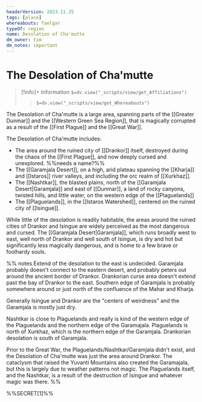 ```yaml
---
headerVersion: 2023.11.25
tags: [place]
whereabouts: Taelgar
typeOf: region
name: Desolation of Cha'mutte
dm_owner: tim
dm_notes: important
---
```

# The Desolation of Cha'mutte
>[!info]+ Information
> `$=dv.view("_scripts/view/get_Affiliations")`
>> `$=dv.view("_scripts/view/get_Whereabouts")`

The Desolation of Cha'mutte is a large area, spanning parts of the [[Greater Dunmar]] and the [[Western Green Sea Region]], that is magically corrupted as a result of the [[First Plague]] and the [[Great War]]. 

The Desolation of Cha'mutte includes:
- The area around the ruined city of [[Drankor]] itself, destroyed during the chaos of the [[First Plague]], and now deeply cursed and unexplored.  %%needs a name?%%
- The [[Garamjala Desert]], on a high, arid plateau spanning the [[Kharja]] and [[Istaros]] river valleys, and including the orc realm of [[Xurkhaz]].
- The [[Nashtkar]], the blasted plains, north of the [[Garamjala Desert|Garamjala]] and east of [[Dunmar]], a land of rocky canyons, twisted hills, and little water, on the western edge of the [[Plaguelands]]
- The [[Plaguelands]], in the [[Istaros Watershed]], centered on the ruined city of [[Isingue]].

While little of the desolation is readily habitable, the areas around the ruined cities of Drankor and Isingue are widely perceived as the most dangerous and cursed. The [[Garamjala Desert|Garamjala]], which runs broadly west to east, well north of Drankor and well south of Isingue, is dry and hot but significantly less magically dangerous, and is home to a few brave or foolhardy souls.  

%% notes
Extend of the desolation to the east is undecided. Garamjala probably doesn't connect to the eastern desert, and probably peters out around the ancient border of Drankor. Drankorian curse area doesn't extend past the bay of Drankor to the east. Southern edge of Garamjala is probably somewhere around or just north of the confluence of the Mahar and Kharja. 

Generally Isingue and Drankor are the "centers of weirdness" and the Garamjala is mostly just dry. 

Nashtkar is close to Plaguelands and really is kind of the western edge of the Plaguelands and the northern edge of the Garamajala. Plaguelands is north of Xurkhaz, which is the northern edge of the Garamjala. Drankorian desolation is south of Garamjala. 

Prior to the Great War, the Plaguelands/Nashtkar/Garamjala didn't exist, and the Desolation of Cha'mutte was just the area around Drankor. The cataclysm that raised the Yuvanti Mountains also created the Garamajala, but this is largely due to weather patterns not magic. The Plaguelands itself, and the Nashtkar, is a result of the destruction of Isingue and whatever magic was there. 
%%

%%SECRET[1]%%